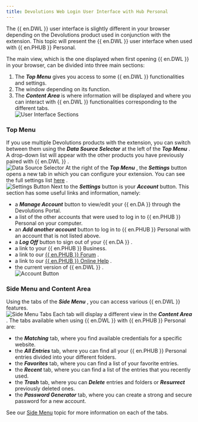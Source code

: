 ```yaml
---
title: Devolutions Web Login User Interface with Hub Personal
---
```

The {{ en.DWL }} user interface is slightly different in your browser depending on the Devolutions product used in conjunction with the extension. This topic will present the {{ en.DWL }} user interface when used with {{ en.PHUB }} Personal.  

The main view, which is the one displayed when first opening {{ en.DWL }} in your browser, can be divided into three main sections:  

1. The ***Top Menu*** gives you access to some {{ en.DWL }} functionalities and settings. 
1. The window depending on its function. 
1. The ***Content Area*** is where information will be displayed and where you can interact with {{ en.DWL }} functionalities corresponding to the different tabs.  
![User Interface Sections](https://webdevolutions.azureedge.net/docs/en/hub/Hub2102.png) 

### Top Menu 

If you use multiple Devolutions products with the extension, you can switch between them using the ***Data Source Selector*** at the left of the ***Top Menu*** . A drop-down list will appear with the other products you have previously paired with {{ en.DWL }} .  
![Data Source Selector](https://webdevolutions.azureedge.net/docs/en/hub/Hub2103.png) 
At the right of the ***Top Menu*** , the ***Settings*** button opens a new tab in which you can configure your extension. You can see the full settings list [here](/hub/dwl/settings/) .  
![Settings Button](https://webdevolutions.azureedge.net/docs/en/hub/Hub2104.png) 
Next to the ***Settings*** button is your ***Account*** button. This section has some useful links and information, namely:  

* a ***Manage Account*** button to view/edit your {{ en.DA }} through the Devolutions Portal. 
* a list of the other accounts that were used to log in to {{ en.PHUB }} Personal on your computer. 
* an ***Add another account*** button to log in to {{ en.PHUB }} Personal with an account that is not listed above. 
* a ***Log Off*** button to sign out of your {{ en.DA }} . 
* a link to your {{ en.PHUB }} Business. 
* a link to our [{{ en.PHUB }} Forum](https://forum.devolutions.net/product/password-hub) . 
* a link to our [{{ en.PHUB }} Online Help](/hub/overview/what-is-hub/) . 
* the current version of {{ en.DWL }} .  
![Account Button](https://webdevolutions.azureedge.net/docs/en/hub/Hub2105.png) 

### Side Menu and Content Area 

Using the tabs of the ***Side Menu*** , you can access various {{ en.DWL }} features.  
![Side Menu Tabs](https://webdevolutions.azureedge.net/docs/en/hub/Hub2106.png) 
Each tab will display a different view in the ***Content Area*** . The tabs available when using {{ en.DWL }} with {{ en.PHUB }} Personal are:  

* the ***Matching*** tab, where you find available credentials for a specific website. 
* the ***All Entries*** tab,  where you can find all your {{ en.PHUB }} Personal entries divided into your different folders. 
* the ***Favorites*** tab, where you can find a list of your favorite entries. 
* the ***Recent*** tab, where you can find a list of the entries that you recently used. 
* the ***Trash*** tab, where you can ***Delete*** entries and folders or ***Resurrect*** previously deleted ones. 
* the ***Password Generator*** tab, where you can create a strong and secure password for a new account.  

See our [Side Menu](/hub/dwl/devolutions-web-login-user-interface/dwl-user-interface-hub-personal/side-menu/) topic for more information on each of the tabs. 



